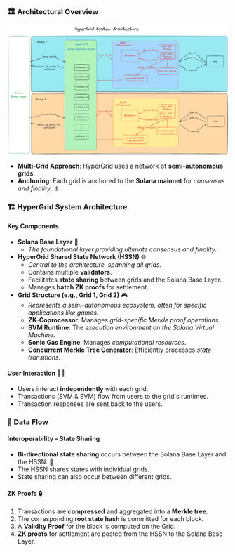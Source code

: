 ### 🏛️ Architectural Overview
![alt text](image.png)
*   **Multi-Grid Approach**: HyperGrid uses a network of **semi-autonomous grids**.
*   **Anchoring**: Each grid is anchored to the **Solana mainnet** for *consensus and finality*. ⚓

### 🏗️ HyperGrid System Architecture

#### Key Components

*   **Solana Base Layer** 🧱
    *   *The foundational layer providing ultimate consensus and finality.*
*   **HyperGrid Shared State Network (HSSN)** 🌐
    *   *Central to the architecture, spanning all grids.*
    *   Contains multiple **validators**.
    *   Facilitates **state sharing** between grids and the Solana Base Layer.
    *   Manages **batch ZK proofs** for settlement.
*   **Grid Structure (e.g., Grid 1, Grid 2)** 🎮
    *   *Represents a semi-autonomous ecosystem, often for specific applications like games.*
    *   **ZK-Coprocessor**: Manages *grid-specific Merkle proof operations*.
    *   **SVM Runtime**: The *execution environment on the Solana Virtual Machine*.
    *   **Sonic Gas Engine**: Manages *computational resources*.
    *   **Concurrent Merkle Tree Generator**: Efficiently processes *state transitions*.

#### User Interaction 🧑‍💻

*   Users interact **independently** with each grid.
*   Transactions (SVM & EVM) flow from users to the grid's runtimes.
*   Transaction responses are sent back to the users.

### 🌊 Data Flow

#### Interoperability – State Sharing

*   **Bi-directional state sharing** occurs between the Solana Base Layer and the HSSN. 🔄
*   The HSSN shares states with individual grids.
*   State sharing can also occur between different grids.

#### ZK Proofs 🔒

1.  Transactions are **compressed** and aggregated into a **Merkle tree**.
2.  The corresponding **root state hash** is committed for each block.
3.  A **Validity Proof** for the block is computed on the Grid.
4.  **ZK proofs** for settlement are posted from the HSSN to the Solana Base Layer.